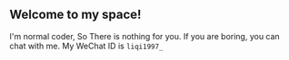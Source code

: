 ## Welcome to my space!
I'm normal coder, So There is nothing for you. If you are boring, you can chat with me. My WeChat ID is `liqi1997_`
